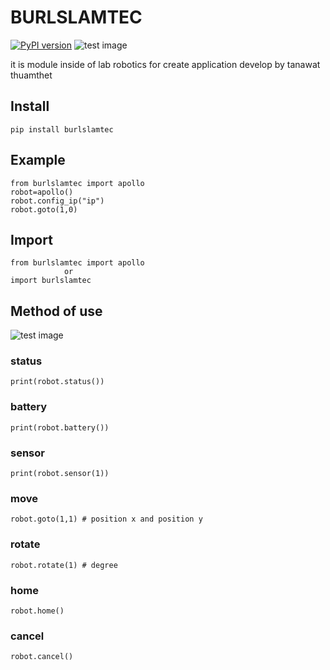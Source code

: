 # BURLSLAMTEC
[![PyPI version](https://badge.fury.io/py/burltnw.svg)](https://badge.fury.io/py/burltnw)
![test image](https://camo.githubusercontent.com/d9ff58742e2d22a28869351d857449075ef916875b1f1b5a040c8819c15be8df/68747470733a2f2f7777772e696d672e696e2e74682f696d616765732f36346136643032376532353838636632396365656233353234623063376332302e706e67)

   it is module inside of lab robotics for create application
develop by tanawat thuamthet

## Install
```
pip install burlslamtec
```

## Example
```
from burlslamtec import apollo
robot=apollo()
robot.config_ip("ip")
robot.goto(1,0)
```

## Import
```
from burlslamtec import apollo
            or
import burlslamtec
```

## Method of use

![test image](https://static.generation-robots.com/14778-product_cover/mobile-base-apollo.jpg)

### status
```
print(robot.status())
```

### battery
```
print(robot.battery())
```

### sensor
```
print(robot.sensor(1)) 
```

### move
```
robot.goto(1,1) # position x and position y
```

### rotate
```
robot.rotate(1) # degree
```

### home
```
robot.home()
```

### cancel
```
robot.cancel()
```
